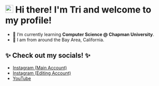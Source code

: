 # <img src="https://user-images.githubusercontent.com/74038190/216120981-b9507c36-0e04-4469-8e27-c99271b45ba5.png" width="25" height="25"/> Hi there! I'm Tri and welcome to my profile!
- 🌱 I’m currently learning **Computer Science @ Chapman University**.
- 📍 I am from around the Bay Area, California.

## ✨ Check out my socials! ✨
- [Instagram (Main Account)](https://www.instagram.com/troyxblizei/)
- [Instagram (Editing Account)](https://www.instagram.com/editedbyblizei/)
- [YouTube](https://youtube.com/@tri_aep)
